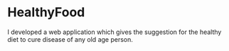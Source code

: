 # HealthyFood
I developed a web application which gives the suggestion for the healthy diet to cure disease of any old age person.
